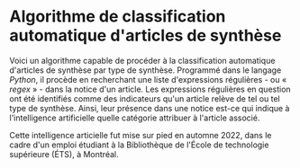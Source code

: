 # Algorithme de classification automatique d'articles de synthèse
Voici un algorithme capable de procéder à la classification automatique d'articles de synthèse par type de synthèse. Programmé dans le langage _Python_, il procède en recherchant une liste d'expressions régulières - ou « _regex_ » - dans la notice d'un article. Les expressions régulières en question ont été identifiés comme des indicateurs qu'un article relève de tel ou tel type de synthèse. Ainsi, leur présence dans une notice est-ce qui indique à l'intelligence artificielle quelle catégorie attribuer à l'article associé.

Cette intelligence articielle fut mise sur pied en automne 2022, dans le cadre d'un emploi étudiant à la Bibliothèque de l'École de technologie supérieure (ÉTS), à Montréal.
